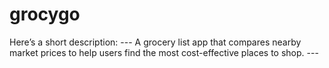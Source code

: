 # grocygo
Here’s a short description:  ---  A grocery list app that compares nearby market prices to help users find the most cost-effective places to shop.  ---
